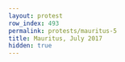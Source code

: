 ```yaml
---
layout: protest
row_index: 493
permalink: protests/mauritus-5
title: Mauritus, July 2017
hidden: true
---
```

